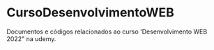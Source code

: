 # CursoDesenvolvimentoWEB
Documentos e códigos relacionados ao curso 'Desenvolvimento WEB 2022" na udemy.
